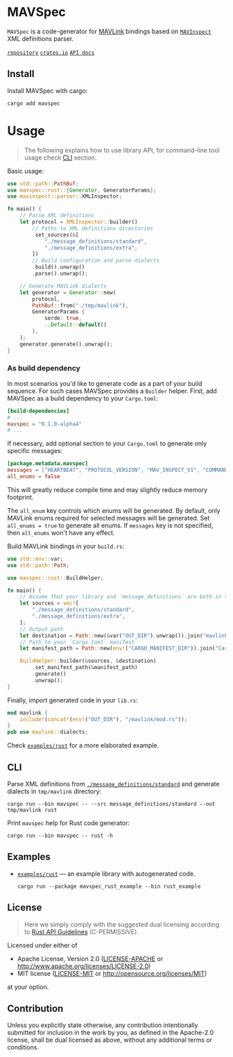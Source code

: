 MAVSpec
=======

`MAVSpec` is a code-generator for [MAVLink](https://mavlink.io/en/) bindings based on
[`MAVInspect`](https://gitlab.com/mavka/libs/mavinspect) XML definitions parser.

[`repository`](https://gitlab.com/mavka/libs/mavspec)
[`crates.io`](https://crates.io/crates/mavspec)
[`API docs`](https://docs.rs/mavspec/latest/mavspec/)

Install
-------

Install MAVSpec with cargo:

```shell
cargo add mavspec
```

# Usage

> The following explains how to use library API, for command-line tool usage check [CLI](#cli) section.

Basic usage:

```rust
use std::path::PathBuf;
use mavspec::rust::{Generator, GeneratorParams};
use mavinspect::parser::XMLInspector;

fn main() {
    // Parse XML definitions
    let protocol = XMLInspector::builder()
        // Paths to XML definitions directories
        .set_sources(&[
            "./message_definitions/standard",
            "./message_definitions/extra",
        ])
        // Build configuration and parse dialects
        .build().unwrap()
        .parse().unwrap();

    // Generate MAVLink dialects
    let generator = Generator::new(
        protocol,
        PathBuf::from("./tmp/mavlink"),
        GeneratorParams {
            serde: true,
            ..Default::default()
        },
    );
    generator.generate().unwrap();
}
```

### As build dependency

In most scenarios you'd like to generate code as a part of your build sequence. For such cases MAVSpec provides a
`Builder` helper. First, add MAVSpec as a build dependency to your `Cargo.toml`:

```toml
[build-dependencies]
# ...
mavspec = "0.1.0-alpha4"
# ...
```

If necessary, add optional section to your `Cargo.toml` to generate only specific messages:

```toml
[package.metadata.mavspec]
messages = ["HEARTBEAT", "PROTOCOL_VERSION", "MAV_INSPECT_V1", "COMMAND_INT", "COMMAND_LONG"]
all_enums = false
```

This will greatly reduce compile time and may slightly reduce memory footprint. 

The `all_enum` key controls which enums will be generated. By default, only MAVLink enums required for selected messages
will be generated. Set `all_enums = true` to generate all enums. If `messages` key is not specified, then `all_enums`
won't have any effect.

Build MAVLink bindings in your `build.rs`:

```rust
use std::env::var;
use std::path::Path;

use mavspec::rust::BuildHelper;

fn main() {
    // Assume that your library and `message_definitions` are both in the root of your project.
    let sources = vec![
        "./message_definitions/standard",
        "./message_definitions/extra",
    ];
    // Output path
    let destination = Path::new(&var("OUT_DIR").unwrap()).join("mavlink");
    // Path to your `Cargo.toml` manifest
    let manifest_path = Path::new(env!("CARGO_MANIFEST_DIR")).join("Cargo.toml");

    BuildHelper::builder(&sources, &destination)
        .set_manifest_path(&manifest_path)
        .generate()
        .unwrap();
}
```

Finally, import generated code in your `lib.rs`:

```rust
mod mavlink {
    include!(concat!(env!("OUT_DIR"), "/mavlink/mod.rs"));
}
pub use mavlink::dialects;
```

Check [`examples/rust`](examples/rust/README.md) for a more elaborated example.

CLI
---

Parse XML definitions from [`./message_definitions/standard`](./message_definitions/standard) and generate dialects in
`tmp/mavlink` directory:

```shell
cargo run --bin mavspec -- --src message_definitions/standard --out tmp/mavlink rust
```

Print `mavspec` help for Rust code generator:

```shell
cargo run --bin mavspec -- rust -h
```

Examples
--------

- [`examples/rust`](examples/rust/README.md) — an example library with autogenerated code.
  ```shell
  cargo run --package mavspec_rust_example --bin rust_example
  ```

License
-------

> Here we simply comply with the suggested dual licensing according to
> [Rust API Guidelines](https://rust-lang.github.io/api-guidelines/about.html) (C-PERMISSIVE).

Licensed under either of

* Apache License, Version 2.0
  ([LICENSE-APACHE](LICENSE-APACHE) or http://www.apache.org/licenses/LICENSE-2.0)
* MIT license
  ([LICENSE-MIT](LICENSE-MIT) or http://opensource.org/licenses/MIT)

at your option.

Contribution
------------

Unless you explicitly state otherwise, any contribution intentionally submitted
for inclusion in the work by you, as defined in the Apache-2.0 license, shall be
dual licensed as above, without any additional terms or conditions.
